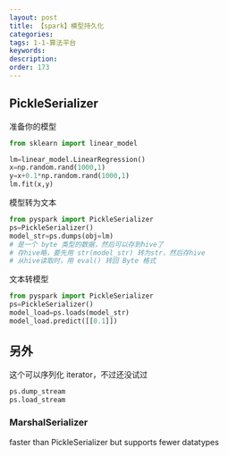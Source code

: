 ```yaml
---
layout: post
title: 【spark】模型持久化
categories:
tags: 1-1-算法平台
keywords:
description:
order: 173
---
```




##  PickleSerializer

准备你的模型
```python
from sklearn import linear_model

lm=linear_model.LinearRegression()
x=np.random.rand(1000,1)
y=x+0.1*np.random.rand(1000,1)
lm.fit(x,y)
```

模型转为文本
```python
from pyspark import PickleSerializer
ps=PickleSerializer()
model_str=ps.dumps(obj=lm)
# 是一个 byte 类型的数据，然后可以存到hive了
# 存hive略，要先用 str(model_str) 转为str，然后存hive
# 从hive读取时，用 eval() 转回 Byte 格式
```

文本转模型
```python
from pyspark import PickleSerializer
ps=PickleSerializer()
model_load=ps.loads(model_str)
model_load.predict([[0.1]])
```

## 另外
这个可以序列化 iterator，不过还没试过

```Python
ps.dump_stream
ps.load_stream
```

### MarshalSerializer
faster than PickleSerializer but supports fewer datatypes
